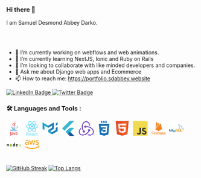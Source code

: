 
### Hi there 👋
 I am Samuel Desmond Abbey Darko.&nbsp;
<div>
  <img src="https://komarev.com/ghpvc/?username=sdabbey&style=flat-square&color=blue" alt=""/>
</div>&nbsp;

- 🔭 I’m currently working on webflows and web animations.
- 🌱 I’m currently learning NextJS, Ionic and Ruby on Rails
- 👯 I’m looking to collaborate with like minded developers and companies.
- 💬 Ask me about Django web apps and Ecommerce
- 📫 How to reach me: https://portfolio.sdabbey.website

<div id="badges">
  <a href="https://www.linkedin.com/in/samuel-desmond-abbey-darko-b5586b1b5/?lipi=urn%3Ali%3Apage%3Ad_flagship3_feed%3B9eYnNjt%2BT6qx6amA6LSfTg%3D%3D">
    <img src="https://img.shields.io/badge/LinkedIn-blue?style=for-the-badge&logo=linkedin&logoColor=white" alt="LinkedIn Badge"/>
  </a>

  <a href="https://twitter.com/s_d_abbey">
    <img src="https://img.shields.io/badge/Twitter-blue?style=for-the-badge&logo=twitter&logoColor=white" alt="Twitter Badge"/>
  </a>
</div>



### :hammer_and_wrench: Languages and Tools :
<div>
  <img src="https://github.com/devicons/devicon/blob/master/icons/java/java-original-wordmark.svg" title="Java" alt="Java" width="40" height="40"/>&nbsp;
  <img src="https://github.com/devicons/devicon/blob/master/icons/react/react-original-wordmark.svg" title="React" alt="React" width="40" height="40"/>&nbsp;
  <img src="https://github.com/devicons/devicon/blob/master/icons/materialui/materialui-original.svg" title="Material UI" alt="Material UI" width="40" height="40"/>&nbsp;
  <img src="https://github.com/devicons/devicon/blob/master/icons/flutter/flutter-original.svg" title="Flutter" alt="Flutter" width="40" height="40"/>&nbsp;
  <img src="https://github.com/devicons/devicon/blob/master/icons/redux/redux-original.svg" title="Redux" alt="Redux " width="40" height="40"/>&nbsp;
  <img src="https://github.com/devicons/devicon/blob/master/icons/css3/css3-plain-wordmark.svg"  title="CSS3" alt="CSS" width="40" height="40"/>&nbsp;
  <img src="https://github.com/devicons/devicon/blob/master/icons/html5/html5-original.svg" title="HTML5" alt="HTML" width="40" height="40"/>&nbsp;
  <img src="https://github.com/devicons/devicon/blob/master/icons/javascript/javascript-original.svg" title="JavaScript" alt="JavaScript" width="40" height="40"/>&nbsp;
  <img src="https://github.com/devicons/devicon/blob/master/icons/firebase/firebase-plain-wordmark.svg" title="Firebase" alt="Firebase" width="40" height="40"/>&nbsp;
  <img src="https://github.com/devicons/devicon/blob/master/icons/mysql/mysql-original-wordmark.svg" title="MySQL"  alt="MySQL" width="40" height="40"/>&nbsp;
  <img src="https://github.com/devicons/devicon/blob/master/icons/nodejs/nodejs-original-wordmark.svg" title="NodeJS" alt="NodeJS" width="40" height="40"/>&nbsp;
  <img src="https://github.com/devicons/devicon/blob/master/icons/amazonwebservices/amazonwebservices-plain-wordmark.svg" title="AWS" alt="AWS" width="40" height="40"/>&nbsp;
</div>&nbsp;

[![GitHub Streak](https://github-readme-streak-stats.herokuapp.com?user=sdabbey&border_radius=5&background=000000&sideNums=EBEBEB&currStreakLabel=EB5454&currStreakNum=EB5454&sideLabels=EBEBEB&border=EB5454&stroke=EBEBEB52&dates=EBEBEB)](https://git.io/streak-stats)
[![Top Langs](https://github-readme-stats.vercel.app/api/top-langs/?username=sdabbey&layout=compact&theme=vision-friendly-dark)](https://github.com/anuraghazra/github-readme-stats)
